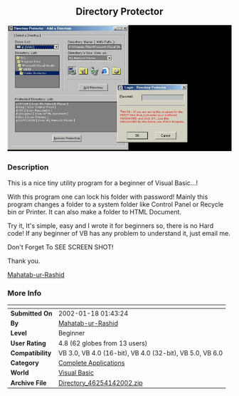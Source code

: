 ﻿<div align="center">

## Directory Protector

<img src="PIC2002141237161605.jpg">
</div>

### Description

<p>This is a nice tiny utility program for a beginner of Visual Basic…!</p>

<p>With this program one can lock his folder with password! Mainly this program changes a folder to a system folder like Control Panel or Recycle bin or Printer. It can also make a folder to HTML Document.</p>

<p>Try it, It's simple, easy and I wrote it for beginners so, there is no Hard code! If any beginner of VB has any problem to understand it, just email me.</p>

<p>Don't Forget To SEE SCREEN SHOT!</p>

Thank you.<br>

<a href="mailto:mahatabur@yahoo.com">Mahatab-ur-Rashid</a>
 
### More Info
 


<span>             |<span>
---                |---
**Submitted On**   |2002-01-18 01:43:24
**By**             |[Mahatab\-ur\-Rashid](https://github.com/Planet-Source-Code/PSCIndex/blob/master/ByAuthor/mahatab-ur-rashid.md)
**Level**          |Beginner
**User Rating**    |4.8 (62 globes from 13 users)
**Compatibility**  |VB 3\.0, VB 4\.0 \(16\-bit\), VB 4\.0 \(32\-bit\), VB 5\.0, VB 6\.0
**Category**       |[Complete Applications](https://github.com/Planet-Source-Code/PSCIndex/blob/master/ByCategory/complete-applications__1-27.md)
**World**          |[Visual Basic](https://github.com/Planet-Source-Code/PSCIndex/blob/master/ByWorld/visual-basic.md)
**Archive File**   |[Directory\_46254142002\.zip](https://github.com/Planet-Source-Code/mahatab-ur-rashid-directory-protector__1-30388/archive/master.zip)








